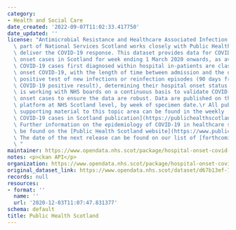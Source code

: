 ```yaml
---
category:
- Health and Social Care
date_created: '2022-09-07T11:02:33.417750'
date_updated: ''
license: "Antimicrobial Resistance and Healthcare Associated Infection (ARHAI) Scotland,\
  \ part of National Services Scotland works closely with Public Health Scotland to\
  \ deliver the COVID-19 response. This dataset provides data for COVID-19 hospital\
  \ onset cases in Scotland for week ending 1 March 2020 onwards, as available.\r\
  \ COVID-19 cases first diagnosed within hospital in-patients are classed as hospital\
  \ onset COVID-19, with the length of time between admission and the date of first\
  \ positive test of new infections or reinfection episodes (90 days from previous\
  \ COVID-19 positive result), determining their hospital onset status. \r ARHAI Scotland\
  \ is working with NHS boards on a continuous basis to validate COVID-19 hospital\
  \ onset cases to ensure the data are robust. Data are published on the Open Data\
  \ platform at NHS Scotland level, by week of specimen date.\r All publications and\
  \ supporting material to this topic area can be found in the weekly [Hospital onset\
  \ COVID-19 cases in Scotland publication](https://publichealthscotland.scot/publications/hospital-onset-covid-19-cases-in-scotland/).\
  \ Further information on the epidemiology of COVID-19 in healthcare settings can\
  \ be found on the [Public Health Scotland website](https://www.publichealthscotland.scot/).\
  \ The date of the next release can be found on our list of [forthcoming publications](https://publichealthscotland.scot/publications/forthcoming-publications/).\r\
  \ "
maintainer: https://www.opendata.nhs.scot/package/hospital-onset-covid-19-cases-in-scotland
notes: <p>ckan API</p>
organization: https://www.opendata.nhs.scot/package/hospital-onset-covid-19-cases-in-scotland
original_dataset_link: https://www.opendata.nhs.scot/dataset/d67b13ef-73a4-482d-b5df-d39d777540fd/resource/5acbccb1-e9d6-4ab2-a7ac-f3e4d378e7ec/download/hospitalonsetcovid_opendata.csv
records: null
resources:
- format: ''
  name: ''
  url: '2020-12-03T11:07:47.831377'
schema: default
title: Public Health Scotland
---
```


